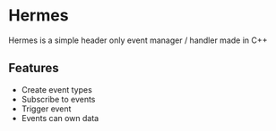 # Hermes

Hermes is a simple header only event manager / handler made in C++

## Features

* Create event types
* Subscribe to events
* Trigger event
* Events can own data
